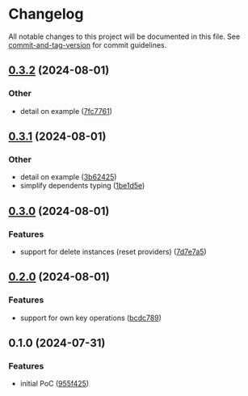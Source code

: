 # Changelog

All notable changes to this project will be documented in this file. See [commit-and-tag-version](https://github.com/absolute-version/commit-and-tag-version) for commit guidelines.

## [0.3.2](https://github.com/esroyo/bottlexs/compare/v0.3.1...v0.3.2) (2024-08-01)


### Other

* detail on example ([7fc7761](https://github.com/esroyo/bottlexs/commit/7fc77614e6398e289da6901ae1b11214cca61822))

## [0.3.1](https://github.com/esroyo/bottlexs/compare/v0.3.0...v0.3.1) (2024-08-01)


### Other

* detail on example ([3b62425](https://github.com/esroyo/bottlexs/commit/3b6242531fb51a3316b9b5f558eba0482616c484))
* simplify dependents typing ([1be1d5e](https://github.com/esroyo/bottlexs/commit/1be1d5efb34a0168ac622298c2ef3be110a44ad6))

## [0.3.0](https://github.com/esroyo/bottlexs/compare/v0.2.0...v0.3.0) (2024-08-01)


### Features

* support for delete instances (reset providers) ([7d7e7a5](https://github.com/esroyo/bottlexs/commit/7d7e7a5a8c1afcebf3611919a1a10f7cd2a64033))

## [0.2.0](https://github.com/esroyo/bottlexs/compare/v0.1.0...v0.2.0) (2024-08-01)


### Features

* support for own key operations ([bcdc789](https://github.com/esroyo/bottlexs/commit/bcdc789537ff7665ff02535b41fc2ca761edaa7e))

## 0.1.0 (2024-07-31)


### Features

* initial PoC ([955f425](https://github.com/esroyo/bottlexs/commit/955f425993823225137553b440247a826d29f5b0))
